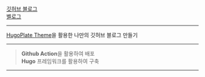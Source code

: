 [깃허브 블로그](https://kisyam.github.io)  
[벨로그](https://velog.io/@firstpeng/)

---

[HugoPlate Theme](https://github.com/zeon-studio/hugoplate)을 활용한 나만의 깃허브 블로그 만들기

---

> **Github Action**을 활용하여 배포  
> **Hugo** 프레임워크를 활용하여 구축

---
